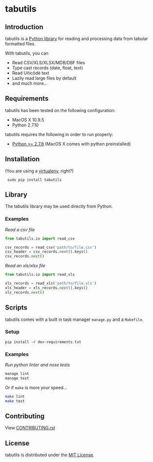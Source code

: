 # tabutils

## Introduction

tabutils is a [Python library](#library) for reading and processing data from tabular formatted files.

With tabutils, you can

- Read CSV/XLS/XLSX/MDB/DBF files
- Type cast records (date, float, text)
- Read Uñicôdë text
- Lazily read large files by default
- and much more...

## Requirements

tabutils has been tested on the following configuration:

- MacOS X 10.9.5
- Python 2.7.10

tabutils requires the following in order to run properly:

- [Python >= 2.7.6](http://www.python.org/download) (MacOS X comes with python preinstalled)

## Installation

(You are using a [virtualenv](http://www.virtualenv.org/en/latest/index.html), right?)

     sudo pip install tabutils

## Library

The tabutils library may be used directly from Python.

### Examples

*Read a csv file*

```python
from tabutils.io import read_csv

csv_records = read_csv('path/to/file.csv')
csv_header = csv_records.next().keys()
csv_records.next()
```

*Read an xls/xlsx file*

```python
from tabutils.io import read_xls

xls_records = read_xls('path/to/file.xls')
xls_header = xls_records.next().keys()
xls_records.next()
```

## Scripts

tabutils comes with a built in task manager `manage.py` and a `Makefile`.

### Setup

    pip install -r dev-requirements.txt

### Examples

*Run python linter and nose tests*

```bash
manage lint
manage test
```

Or if `make` is more your speed...

```bash
make lint
make test
```

## Contributing

View [CONTRIBUTING.rst](https://github.com/reubano/tabutils/blob/master/CONTRIBUTING.rst)

## License

tabutils is distributed under the [MIT License](http://opensource.org/licenses/MIT).
